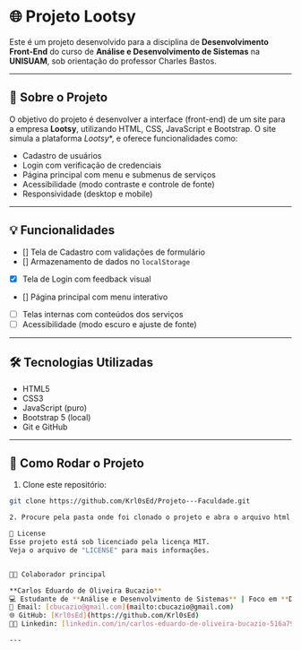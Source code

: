 # 🌐 Projeto Lootsy

Este é um projeto desenvolvido para a disciplina de **Desenvolvimento Front-End** do curso de **Análise e Desenvolvimento de Sistemas** na **UNISUAM**, sob orientação do professor Charles Bastos.

---

## 🧠 Sobre o Projeto

O objetivo do projeto é desenvolver a interface (front-end) de um site para a empresa **Lootsy**, utilizando HTML, CSS, JavaScript e Bootstrap. O site simula a plataforma *Lootsy**, e oferece funcionalidades como:

- Cadastro de usuários
- Login com verificação de credenciais
- Página principal com menu e submenus de serviços
- Acessibilidade (modo contraste e controle de fonte)
- Responsividade (desktop e mobile)

---

## 💡 Funcionalidades

- [] Tela de Cadastro com validações de formulário
- [] Armazenamento de dados no `localStorage`
- [X] Tela de Login com feedback visual
- [] Página principal com menu interativo
- [ ] Telas internas com conteúdos dos serviços
- [ ] Acessibilidade (modo escuro e ajuste de fonte)

---

## 🛠️ Tecnologias Utilizadas

- HTML5
- CSS3
- JavaScript (puro)
- Bootstrap 5 (local)
- Git e GitHub

---

## 📁 Como Rodar o Projeto

1. Clone este repositório:
```bash
git clone https://github.com/Krl0sEd/Projeto---Faculdade.git

2. Procure pela pasta onde foi clonado o projeto e abra o arquivo html

📝 License
Esse projeto está sob licenciado pela licença MIT.
Veja o arquivo de "LICENSE" para mais informações.


👩‍💻 Colaborador principal

**Carlos Eduardo de Oliveira Bucazio**
💻 Estudante de **Análise e Desenvolvimento de Sistemas** | Foco em **Desenvolvimento Web & Redes**
📧 Email: [cbucazio@gmail.com](mailto:cbucazio@gmail.com)
🌐 GitHub: [Krl0sEd](https://github.com/Krl0sEd)
🧑‍💼 Linkedin: [linkedin.com/in/carlos-eduardo-de-oliveira-bucazio-516a7937a](https://www.linkedin.com/in/carlos-eduardo-de-oliveira-bucazio-516a7937a)

---

